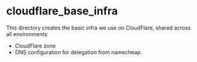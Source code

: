 # cloudflare_base_infra

This directory creates the basic infra we use on CloudFlare, shared across all environments:

- CloudFlare zone
- DNS configuration for delegation from namecheap.
